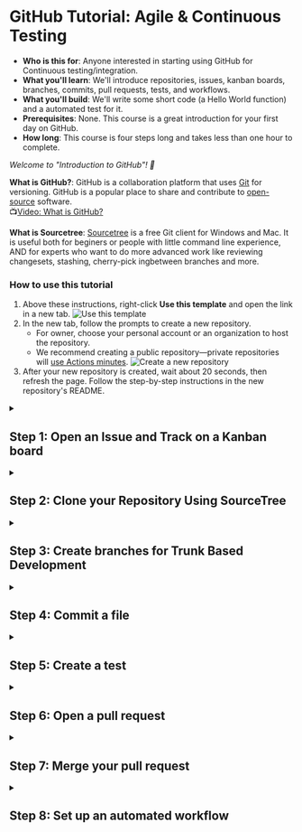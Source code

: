# GitHub Tutorial: Agile & Continuous Testing

- **Who is this for**: Anyone interested in starting using GitHub for Continuous testing/integration.
- **What you'll learn**: We'll introduce repositories, issues, kanban boards, branches, commits, pull requests, tests, and workflows.
- **What you'll build**: We'll write some short code (a Hello World function) and a automated test for it.
- **Prerequisites**: None. This course is a great introduction for your first day on GitHub.
- **How long**: This course is four steps long and takes less than one hour to complete.

_Welcome to "Introduction to GitHub"! :wave:_

**What is GitHub?**: GitHub is a collaboration platform that uses [Git](https://docs.github.com/get-started/quickstart/github-glossary#git) for versioning. GitHub is a popular place to share and contribute to [open-source](https://docs.github.com/get-started/quickstart/github-glossary#open-source) software.
<br> 📺[Video: What is GitHub?](https://www.youtube.com/watch?v=w3jLJU7DT5E)

**What is Sourcetree**: [Sourcetree](https://www.sourcetreeapp.com/) is a free Git client for Windows and Mac. It is useful both for beginers or people with little command line experience, AND for experts who want to do more advanced work like reviewing changesets, stashing, cherry-pick ingbetween branches and more.

### How to use this tutorial

1. Above these instructions, right-click **Use this template** and open the link in a new tab.
   ![Use this template](imgs/use-this-template.png)
2. In the new tab, follow the prompts to create a new repository.
   - For owner, choose your personal account or an organization to host the repository.
   - We recommend creating a public repository—private repositories will [use Actions minutes](https://docs.github.com/en/billing/managing-billing-for-github-actions/about-billing-for-github-actions).
   ![Create a new repository](imgs/create-repository.png)
3. After your new repository is created, wait about 20 seconds, then refresh the page. Follow the step-by-step instructions in the new repository's README.

<details id=1>
<summary><h2>Step 1: Open an Issue and Track on a Kanban board</h2></summary>

**Issues** let you track your work on GitHub, and are useful for discussing specific details of a project such as bug reports, planned improvements and feedback.

Let's open some issues about the work we are going to do today.

1. On GitHub.com, navigate to the main page of the repository.
2. Under your repository name, click Issues.
![Click the issue button](imgs/issues-button.png)
3. Click New issue.
![New issue button](imgs/new-issue.png)
4. Type a title and description for your issue. We will title our first issue "Write function that says hello to a given name".
![Issue name](imgs/make-issue.png)
5. When you're finished, click Submit new issue.
![Issue name](imgs/submit-issue.png)

Repeat that process to create the following issues:
* Test the hello function
* Automatically build and test code

After that you will see all of your issues listed on the issue page.
![Issue name](imgs/all-issues.png)

Another way to track your issues is by using **Projects**. A project is an adaptable spreadsheet that integrates with your issues and pull requests on GitHub to help you plan and track your work effectively. 

We'll make a project for our work:

1. In the top right corner of GitHub.com, click your profile photo, then click Your project.
![Image](imgs/your-projects.png)
3. Click New project.
![Image](imgs/new-project.png)
4. When prompted to select a template, click Board, under Start from Scratch. Then, click Create.
![Image](imgs/create-board.png)

The board view of the project is essentially a **Kanban board**.

A kanban board is an agile project management tool designed to help visualize work, limit work-in-progress, and maximize efficiency (or flow). It typically has the columns "To Do", "In Progress", and "Done", but you can have any columns that fit your workflow.

We can add the issues we have already created to the board by:
1. Clicking the "Add Item" button at the bottom of the Todo column
![Image](imgs/add-item.png)
2. Searching for your repository using the `#` key.
![Image](imgs/search-repository.png)
3. Click on the individual issues you have made in the repository to add them to the board.
![Image](imgs/add-issues.png)
4. We can see that all of our issues remain to be done, by looking at the board.
![Image](imgs/board-300.png)

</details>

<details id=2>
<summary><h2>Step 2: Clone your Repository Using SourceTree</h2></summary>
**What is a repository?**: A [repository](https://docs.github.com/get-started/quickstart/github-glossary#repository) is a project containing files and folders. A repository tracks versions of files and folders.
<br>:tv: [Video: Exploring a repository](https://www.youtube.com/watch?v=R8OAwrcMlRw)

1. From SourceTree, click Remote. All of your remote projects display.
2. Click Clone next to the repository you wish to clone locally.
![Image](imgs/sourcetree-clone.png)
3. From the Clone a repository window, click Clone. Click Local to see a list of your cloned repositories. 
![Image](imgs/clone.png)
</details>

<details id=3>
<summary><h2>Step 3: Create branches for Trunk Based Development</h2></summary>

### ⌨️ Activity: Your first branch with Sourcetree

**What is a branch?**: A [branch](https://docs.github.com/en/get-started/quickstart/github-glossary#branch) is a parallel version of your repository. By default, your repository has one branch named `main` and it is considered to be the definitive branch. You can create additional branches off of `main` in your repository. You can use branches to have different versions of a project at one time.

On additional branches, you can make edits without impacting the `main` version. Branches allow you to separate your work from the `main` branch. In other words, everyone's work is safe while you contribute.
<br>:tv: [Video: Branches](https://www.youtube.com/watch?v=xgQmu81G1yY)

**What is Trunk-Based Development?** [Trunk Based Development]() is a branching model, where developers collaborate on code in a single branch called ‘trunk’ (or on their short lived feature branches). You should resist any pressure to create other long-lived development branches by employing documented techniques. You avoid merge hell, do not break the build, and live happily ever after. ![Trunk Based Dev Diagram](https://trunkbaseddevelopment.com/trunk1c.png)

Instead of a single main branch, we will use two branches to record the history of the project. The main branch stores the official release history, and the develop branch serves as an integration branch for features. It's also convenient to tag all commits in the main branch with a version number.

The first step is to complement the default main with a develop branch. A simple way to do this to create empty develop branch locally and push it to the server.

1. From Sourcetree, click the Branch button.
![Image](imgs/click-branch.png)
2. From the New Branch field, enter a name for your branch- we'll call this one "develop".
![Image](imgs/name-develop.png)
3. Click Create Branch.

_You created a branch! 🎉

Now, do the same for a feature branch, we'll call "hello".
![Image](imgs/click-branch-2.png)
![Image](imgs/name-hello.png)

Now you are all set to start developing!

</details>

<details id=4>
<summary><h2>Step 4: Commit a file</h2></summary>

Now that you are on your feature branch, you can edit your project without changing the `main` branch. It’s time to create a file and make your first commit!

First, we will claim a task on the Kanban board, by moving a task from the Todo column to the In Progress column.
![Image](imgs/board-210.png)

**What is a commit?**: A [commit](https://docs.github.com/pull-requests/committing-changes-to-your-project/creating-and-editing-commits/about-commits) is a set of changes to the files and folders in your project. A commit exists in a branch.

### ⌨️ Activity: Your first commit

The following steps will guide you through the process of committing a change on GitHub using Sourcetree. Committing a change requires first adding a new file to your new branch. 

1. In your favorite IDE, make sure you're on your new branch `hello`.
![Image](imgs/vscode.png)
2. Open the file called `hello.py` in the directory `hello`.
![Image](imgs/hello-todo.png)
3. In your IDE, copy the following content to your file:
   ```
   def hello(name: str):
        return 'Hello, ' + name + '!'
   ```
4. Open the History view in SourceTree and notice that your repository now has uncommitted changes.
![Image](imgs/history.png)
5. Open the File Status view, and click the check mark next to `Unstaged Files` to stage all of your changes.
![Image](imgs/unstaged-changes.png)
6. In the message box, enter a commit message.
![Image](imgs/commit-msg.png)
7. Click the Commit button under the box. From Sourcetree's History, you'll see that the file has been updated on your new branch.
8. Click the Push button to push your new branch to the repository.
![Image](imgs/push.png)
9. Under the Push? column from the dialog box that appears, select your new branches to indicate that you are pushing that branch to origin and click OK.
![Image](imgs/remote-branches.png)

Now that we are doen with that task, we will move the task from In Progress to Done and close the issue.
![Image](imgs/click-branch.png)
</details>

<details id=5>
<summary><h2>Step 5: Create a test</h2></summary>

The next task we will tackle is the task for testing our function, so we will move that task from Todo to In Progress.
![Image](imgs/board-111.png)

**What is unittest?**: The unittest module provides a rich set of tools for constructing and running tests. It supports test automation, sharing of setup and shutdown code for tests, aggregation of tests into collections, and independence of the tests from the reporting framework.

In the `test` directory, there is a file called `test_hello.py` we will add 2 tests to the `TestHello` class.

1. The first test passes a name to the function and checks that the output is as expected.
   1. We'll call this function 'test_hello_name` by typing:
   ```
   def test_hello_name(self):
   ```
   2. Inside that test function, call our `hello` function with a name and check that the output is as excped with `assertEqual`. For example, to test teh name "John" we would write:
   ```
       self.assertEqual(hello.hello('John'), 'Hello, John!')
   ```
2. We can run the tests directly in our IDE to check that our tests are passing. 
   1. To set up tests in VSCode:
      1. Click the beaker in the left side bar.
      ![Image](imgs/click-beaker.png)
      2. Then click "Configure Python Tests"
      ![Image](imgs/configure-tests.png)
      3. We'll select `unittest` as the testing framework
      ![Image](imgs/select-unittest.png)
      4. Select `test` as the durectory containing the tests
      ![Image](imgs/pick-test-dir.png)
      5. And select `test_*.py` as the pattern
      ![Image](imgs/pick-test-pattern.png)
   2. We should now see the name of our test nested under the class, file, and directory
   ![Image](imgs/test-lsit.png)
   3. We can run our one specific test by clicking on the "play" button next to its name
   ![Image](imgs/run-test_hello.png)
   4. Or we can run all of our tests (in this case that is the same thing),, by clicking on the "play" button at the top of the menu (on the test directory)
   ![Image](imgs/run-all-tests.png)
2. We can also test that the function fails when we want it to. Now, we will create a test that passes an integer instead of a string as the name, so we would expect the fucntion to raise a TypeError.
   1. We'll call this function `test_integer`:
   ```
   def test_integer(self):
   ```
   2. We will tell the test to expect a Type error with the line
   ```
       with self.assertRaises(TypeError):
   ```
   3. Then inside of that `with` statement, run the function with an integer:
   ```
          hello.hello(123)
   ```
3. We can now rerun all of the tests in the `test` durectory and check that our new `test_integer` test passing:
   1. Click on the play button by `test`
   ![Image](imgs/new-test.png)
   2. The green checkmarks next to all the test names means that everything is passing
   ![Image](imgs/passing.png)
4. Now commit and push these changes to the repositry using SourceTree.
![Image](imgs/push-2.png)
![Image](imgs/remote-branches-2.png)

Now that we have finished this task, we will make the task on the kanban board from In Progress to Done.
![Image](imgs/board-102.png)

</details>

<details id=6>
<summary><h2>Step 6: Open a pull request</h2></summary>

_Nice work making those commits ✨

Now that you’ve created a commit, it’s time to share your proposed change through a pull request!

**What is a pull request?**: Collaboration happens on a pull request. The pull request shows the changes in your branch to other people. This pull request is going to keep the changes you just made on your branch and propose applying them to the `develop` branch.
<br>📺 [Video: Introduction to pull requests](https://youtu.be/kJr-PIfLDl4)

### ⌨️ Activity: Create a pull request

1. You may have noticed after your commit that a message displayed indicating your recent push to your branch and providing a button that says **Compare & pull request**.

![Image](imgs/compare-and-pull.png)

2. Click **Compare & pull request**.
3. In the **base:** dropdown, make sure **develop** is selected.
4. Select the **compare:** dropdown, and click `hello`. <br>
5. Title the pull request to something meaningful, such as "Write and test Hello function"
![Image](imgs/create-pull.png)
7. The next field helps you provide a description of the changes you made. Feel free to add a description of what you’ve accomplished so far. As a reminder, you have: created two brances, added a function to the `hello` module, and tested that function! <br>
6. Click **Create pull request**.
7. On the new pull request page you will see the information you just provided along with the commits you made and a diff of the files you edited.

</details>

<details id=7>
<summary><h2>Step 7: Merge your pull request</h2></summary>

_Nicely done friend! 😎_

You successfully created a pull request. You can now merge your pull request.

**What is a _merge_**: A [merge](https://docs.github.com/en/get-started/quickstart/github-glossary#merge) adds the changes in your pull request and branch into the `main` branch.
<br>:tv: [Video: Understanding the GitHub flow](https://www.youtube.com/watch?v=PBI2Rz-ZOxU)
### ⌨️ Activity: Merge the pull request

1. Click **Merge pull request**.
2. Click **Confirm merge**.
![Image](imgs/confirm-merge.png)
3. Once your branch has been merged, you don't need it anymore. To delete this branch, click **Delete branch**.<br>
![Image](imgs/delete-branch.png)
4. Back in Sourcetree check out the `develop` branch by right-clicking on it and selecting "Checkout develop"
![Image](imgs/checkout-develop.png)
5. You can pull the merged changes by clicking pull, and when prompted, confirm.
![Image](imgs/pull-develop.png)
6. You can now see on the diagram that the hello branch came off of the develop branch and went back into it.
![Image](imgs/history-3.png)
7. Since it is fully merged, it is safe to delete the `hello` branch. To do this, right click on `hello` under `Branches` and select `Delete hello`.
![Image](imgs/delete-hello.png)
8. when prompted, say OK.
![Image](imgs/confirm-delete.png)

</details>

<details id=8>
<summary><h2>Step 8: Set up an automated workflow</h2></summary>

**GitHub Actions** is a continuous integration and continuous delivery (CI/CD) platform that allows you to automate your build, test, and deployment pipeline. You can create workflows that build and test every pull request to your repository, or deploy merged pull requests to production.

You can configure a GitHub Actions *workflow* to be triggered when an *event* occurs in your repository, such as a pull request being opened or an issue being created. Your workflow contains one or more *jobs* which can run in sequential order or in parallel. Each job will run inside its own virtual machine runner, or inside a container, and has one or more steps that either run a script that you define or run an action, which is a reusable extension that can simplify your workflow.

We will create a workflow to run our tests every time you push to a branch, and every time you open a pull request. This will let you know if any changes have broken your code unexpectedly, and if your code is safe to merge into the development branch.

To claim this task, move the final issue on the kanban chart from Todo to In Progress.
![Image](imgs/branch-012.png)

1. In Sourcetree, make a new feature branch for setting up the action, called `action`.
![Image](imgs/action-branch.png)
2. In your IDE, open the file `.github/workflows/python-package.yml`.
3. Replace the TODO with the following lines:
```
name: Python package

on:
  push:
  pull_request:

jobs:
  build:

    runs-on: ubuntu-latest
    strategy:
      fail-fast: false
      matrix:
        python-version: ["3.8", "3.9", "3.10"]

    steps:
    - uses: actions/checkout@v2
    - name: Set up Python ${{ matrix.python-version }}
      uses: actions/setup-python@v2
      with:
        python-version: ${{ matrix.python-version }}
    - name: Install dependencies
      run: |
        python -m pip install --upgrade pip
        python -m pip install flake8 pytest
        if [ -f requirements.txt ]; then pip install -r requirements.txt; fi
    - name: Lint with flake8
      run: |
        # stop the build if there are Python syntax errors or undefined names
        flake8 . --count --select=E9,F63,F7,F82 --show-source --statistics
        # exit-zero treats all errors as warnings. The GitHub editor is 127 chars wide
        flake8 . --count --exit-zero --max-complexity=10 --max-line-length=127 --statistics
    - name: Test with pytest
      run: |
        pip install .
        pytest
   ```
   We'll now go through what each oth these lines do.
   1. Define the name of the workflow as it will appear in the "Actions" tab of the GitHub repository.
   ```
   name: Python package
   ```
   2. Specify the trigger(s) for the action. This example used the `push` and `pull_request` event, so a workflow run is triggered every time someone pushes a change to the repository (on any branch) or opens a pull a request.
   ```
   on:
     push:
     pull_request:
   ```
   3. Group together all the jobs that run in the workflow.
   ```
   jobs:
   ```
   4. Define a job named `build`.
   ```
     build:
   ```
   5. Define the type of machine to run the job on. Here we will use a GitHub-hosted runner, specifically a virtual machine of the latest version of Ubuntu Linux.
   ```
         runs-on: ubuntu-latest
         strategy:
   ```
   6. You can control how job failures are handled with jobs. If `fail-fast` is set to `true`, GitHub will cancel all in-progress and queued jobs in the matrix if any job in the matrix fails, which is the default. Here we will set it to false so that all jobs run regardless if one fails.
   ```
         fail-fast: false
   ```
   7. We will test our code on multiple python versions, listed here.
   ```
         matrix:
            python-version: ["3.8", "3.9", "3.10"]
   ```
   8. Group together all the steps that run in the `build` job. Each item nested under this section is a separate action or shell script.
   ```
         steps:
   ```
   9. The `uses` keyword specifies that this step will run `v3` of the `actions/checkout` action. This is an action that checks out your repository onto the runner, allowing you to run scripts or other actions against your code (such as build and test tools). You should use the checkout action any time your workflow will run against the repository's code.
   ```
         - uses: actions/checkout@v2
   ```
   10. This step uses the `actions/setup-python@v2` action to install the specified version of python.
   ```
         - name: Set up Python ${{ matrix.python-version }}
           uses: actions/setup-python@v2
           with:
              python-version: ${{ matrix.python-version }}
   ```
   11. The `run` keywork tells the job to execute a command on the runner. In this case you are using python to pip install the tools you need to run the workflow.
   ```
         - name: Install dependencies
         run: |
            python -m pip install --upgrade pip
            python -m pip install flake8 pytest
            if [ -f requirements.txt ]; then pip install -r requirements.txt; fi
   ```
   12. Here, the `run` keyword is using flake8 to lint the code.
   ```
            - name: Lint with flake8
            run: |
               # stop the build if there are Python syntax errors or undefined names
               flake8 . --count --select=E9,F63,F7,F82 --show-source --statistics
               # exit-zero treats all errors as warnings. The GitHub editor is 127 chars wide
               flake8 . --count --exit-zero --max-complexity=10 --max-line-length=127 --statistics
   ```
   13. Here the `run` keyword installs the code we wrote (in the hellofolder) and uses pytest to run the tests in our test folder.
   ```
            - name: Test with pytest
            run: |
               pip install .
               pytest
   ```
4. Commit these changes and push them to your GitHub repository.
![Image](imgs/commit-workflow.png)
![Image](imgs/push-action.png)
5. We can view the activity for a workflow run on the GitHub website.
   1. Under the repository name, click Actions.
   ![Image](imgs/actions-tab.png)
   2. Here we have only a single workflow, but if you had multiple, you could click on the name of the workflow you are interested in in the left sidebar to see only those results.
   ![Image](imgs/select-workflow.png)
   3. To get more details on a single workflow run, click on the name of the event that triggered the workflow.
   ![Image](imgs/select-run.png)
   4. From there, you can look at individual jobs, and their console output.
   ![Image](imgs/run-output.png)
   ![Image](imgs/console-output.png)
6. Finally, when we open a pull request to merge this code we can check that all tests are passing before merging.
![Image](imgs/merge-tests.png)

</details>
